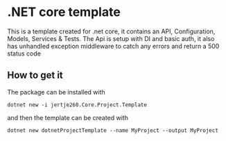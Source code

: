 # .NET core template

This is a template created for .net core, it contains an API, Configuration, Models, Services & Tests. The Api is setup with DI and basic auth, it also has unhandled exception middleware to catch any errors and return a 500 status code

## How to get it

The package can be installed with 
```
dotnet new -i jertje260.Core.Project.Template
```

and then the template can be created with 
```
dotnet new dotnetProjectTemplate --name MyProject --output MyProject
```
